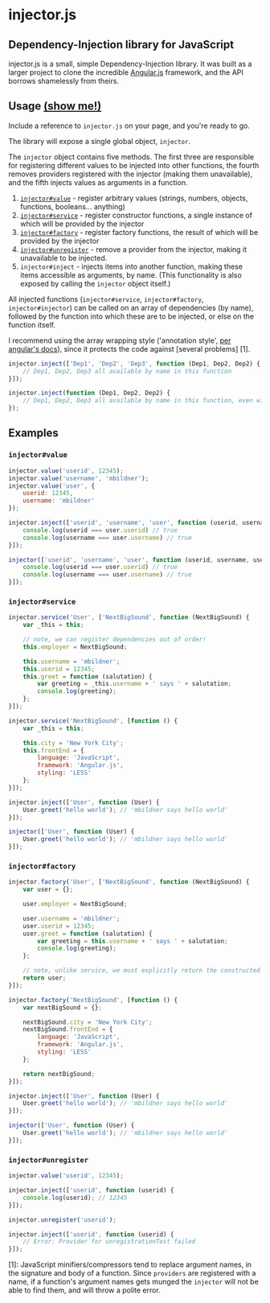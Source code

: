 injector.js
===========

Dependency-Injection library for JavaScript
-------------------------------------------


injector.js is a small, simple Dependency-Injection library. It was built as a larger project to clone the incredible [Angular.js](https://angularjs.org/) framework, and the API borrows shamelessly from theirs.


Usage [(show me!)](#examples)
-----------------------------

Include a reference to `injector.js` on your page, and you're ready to go.

The library will expose a single global object, `injector`.

The `injector` object contains five methods. The first three are responsible for registering different values to be injected into other functions, the fourth removes providers registered with the injector (making them unavailable), and the fifth injects values as arguments in a function.

1. [`injector#value`](#injectorvalue) - register arbitrary values (strings, numbers, objects, functions, booleans... anything)
2. [`injector#service`](#injectorservice) - register constructor functions, a single instance of which will be provided by the injector
3. [`injector#factory`](#injectorfactory) - register factory functions, the result of which will be provided by the injector
4. [`injector#unregister`](#injectorunregister) - remove a provider from the injector, making it unavailable to be injected.
5. `injector#inject` - injects items into another function, making these items accessible as arguments, by name. (This functionality is also exposed by calling the `injector` object itself.)

All injected functions (`injector#service`, `injector#factory`, `injector#injector`) can be called on an array of dependencies (by name), followed by the function into which these are to be injected, or else on the function itself.

I recommend using the array wrapping style ('annotation style', [per angular's docs](https://docs.angularjs.org/api/auto/service/$injector)), since it protects the code against [several problems] [1].

```JavaScript
injector.inject(['Dep1', 'Dep2', 'Dep3', function (Dep1, Dep2, Dep2) {
	// Dep1, Dep2, Dep3 all available by name in this function
}]);

injector.inject(function (Dep1, Dep2, Dep2) {
	// Dep1, Dep2, Dep3 all available by name in this function, even without the array.
});

```

## Examples

### `injector#value`

```JavaScript
injector.value('userid', 12345);
injector.value('username', 'mbildner');
injector.value('user', {
	userid: 12345,
	username: 'mbildner'
});

injector.inject(['userid', 'username', 'user', function (userid, username, user) {
	console.log(userid === user.userid) // true
	console.log(username === user.username) // true
}]);

injector(['userid', 'username', 'user', function (userid, username, user) {
	console.log(userid === user.userid) // true
	console.log(username === user.username) // true
}]);
```


### `injector#service`

```JavaScript
injector.service('User', ['NextBigSound', function (NextBigSound) {
	var _this = this;

	// note, we can register dependencies out of order!
	this.employer = NextBigSound;

	this.username = 'mbildner';
	this.userid = 12345;
	this.greet = function (salutation) {
		var greeting = _this.username + ' says ' + salutation;
		console.log(greeting);
	};
}]);

injector.service('NextBigSound', [function () {
	var _this = this;

	this.city = 'New York City';
	this.frontEnd = {
		language: 'JavaScript',
		framework: 'Angular.js',
		styling: 'LESS'
	};
}]);

injector.inject(['User', function (User) {
	User.greet('hello world'); // 'mbildner says hello world'
}]);

injector(['User', function (User) {
	User.greet('hello world'); // 'mbildner says hello world'
}]);
```

### `injector#factory`

```JavaScript
injector.factory('User', ['NextBigSound', function (NextBigSound) {
	var user = {};

	user.employer = NextBigSound;

	user.username = 'mbildner';
	user.userid = 12345;
	user.greet = function (salutation) {
		var greeting = this.username + ' says ' + salutation;
		console.log(greeting);
	};

	// note, unlike service, we must explicitly return the constructed object
	return user;
}]);

injector.factory('NextBigSound', [function () {
	var nextBigSound = {};

	nextBigSound.city = 'New York City';
	nextBigSound.frontEnd = {
		language: 'JavaScript',
		framework: 'Angular.js',
		styling: 'LESS'
	};

	return nextBigSound;
}]);

injector.inject(['User', function (User) {
	User.greet('hello world'); // 'mbildner says hello world'
}]);

injector(['User', function (User) {
	User.greet('hello world'); // 'mbildner says hello world'
}]);
```

### `injector#unregister`

```JavaScript
injector.value('userid', 12345);

injector.inject(['userid', function (userid) {
	console.log(userid); // 12345
}]);

injector.unregister('userid');

injector.inject(['userid', function (userid) {
	// Error: Provider for unregistrationTest failed
}]);

```


[1]: JavaScript minifiers/compressors tend to replace argument names, in the signature and body of a function. Since `providers` are registered with a name, if a function's argument names gets munged the `injector` will not be able to find them, and will throw a polite error.
